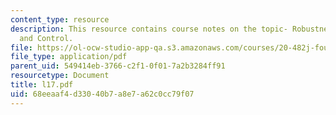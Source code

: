 ```yaml
---
content_type: resource
description: This resource contains course notes on the topic- Robustness, Fragility,
  and Control.
file: https://ol-ocw-studio-app-qa.s3.amazonaws.com/courses/20-482j-foundations-of-algorithms-and-computational-techniques-in-systems-biology-spring-2006/68eeaaf4d33040b7a8e7a62c0cc79f07_l17.pdf
file_type: application/pdf
parent_uid: 549414eb-3766-c2f1-0f01-7a2b3284ff91
resourcetype: Document
title: l17.pdf
uid: 68eeaaf4-d330-40b7-a8e7-a62c0cc79f07
---
```

